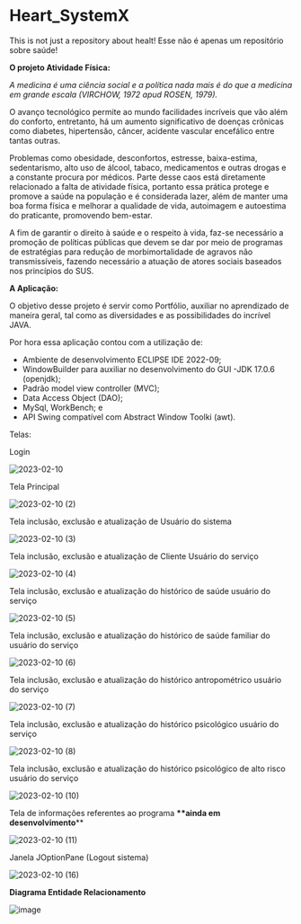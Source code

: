 # Heart_SystemX
This is not just a repository about healt!
Esse não é apenas um repositório sobre saúde!
<p><strong>O projeto Atividade F&iacute;sica:</strong></p>

<p><em>A medicina &eacute; uma ci&ecirc;ncia social e a pol&iacute;tica nada mais &eacute; do que a medicina em grande escala (VIRCHOW, 1972 apud ROSEN, 1979).</em></p>

<p>O avan&ccedil;o tecnol&oacute;gico permite ao mundo facilidades incr&iacute;veis que v&atilde;o al&eacute;m do conforto, entretanto, h&aacute; um aumento significativo de doen&ccedil;as cr&ocirc;nicas como diabetes, hipertens&atilde;o, c&acirc;ncer, acidente vascular encef&aacute;lico entre tantas outras.</p>

<p>Problemas como obesidade, desconfortos, estresse, baixa-estima, sedentarismo, alto uso de &aacute;lcool, tabaco, medicamentos e outras drogas e a constante procura por m&eacute;dicos. Parte desse caos est&aacute; diretamente relacionado a falta de atividade f&iacute;sica, portanto essa pr&aacute;tica protege e promove a sa&uacute;de na popula&ccedil;&atilde;o e &eacute; considerada lazer, al&eacute;m de manter uma boa forma f&iacute;sica e melhorar a qualidade de vida, autoimagem e autoestima do praticante, promovendo bem-estar.</p>

<p>A fim de garantir o direito &agrave; sa&uacute;de e o respeito &agrave; vida, faz-se necess&aacute;rio a promo&ccedil;&atilde;o de pol&iacute;ticas p&uacute;blicas que devem se dar por meio de programas de estrat&eacute;gias para redu&ccedil;&atilde;o de morbimortalidade de agravos n&atilde;o transmiss&iacute;veis, fazendo necess&aacute;rio a atua&ccedil;&atilde;o de atores sociais baseados nos princ&iacute;pios do SUS.</p>

<p><strong>A Aplica&ccedil;&atilde;o:</strong></p>

<p>O objetivo desse projeto &eacute; servir como Portf&oacute;lio, auxiliar no aprendizado de maneira geral, tal como as diversidades e as possibilidades do incr&iacute;vel JAVA.</p>

<p>Por hora essa aplica&ccedil;&atilde;o contou com a utiliza&ccedil;&atilde;o de:</p>

<ul>
	<li>Ambiente de desenvolvimento ECLIPSE IDE 2022-09;</li>
	<li>WindowBuilder para auxiliar no desenvolvimento do GUI -JDK 17.0.6 (openjdk);</li>
	<li>Padr&atilde;o model view controller (MVC);</li>
	<li>Data Access Object (DAO);</li>
	<li>MySql, WorkBench; e</li>
	<li>API Swing compat&iacute;vel com Abstract Window Toolki (awt).</li>
</ul>

<p>Telas:</p>

<p>Login</p>

![2023-02-10](https://user-images.githubusercontent.com/105138998/218111282-7082082c-d72e-45ce-890f-0a123d828457.png)

<p>Tela Principal</p>

![2023-02-10 (2)](https://user-images.githubusercontent.com/105138998/218111655-7e2eb0b1-aa5d-4879-aefe-fc95ba0cbc74.png)

<p>Tela inclus&atilde;o, exclus&atilde;o e atualiza&ccedil;&atilde;o de Usu&aacute;rio do sistema</p>

![2023-02-10 (3)](https://user-images.githubusercontent.com/105138998/218112055-ec3b867f-4ef7-431b-bcdf-a0d54e0bb155.png)

<p>Tela inclus&atilde;o, exclus&atilde;o e atualiza&ccedil;&atilde;o de Cliente Usu&aacute;rio do servi&ccedil;o</p>

![2023-02-10 (4)](https://user-images.githubusercontent.com/105138998/218112325-3f344a19-1416-4306-9fa2-dab2b3c8ea8d.png)

<p>Tela inclus&atilde;o, exclus&atilde;o e atualiza&ccedil;&atilde;o do hist&oacute;rico de sa&uacute;de usu&aacute;rio do servi&ccedil;o</p>

![2023-02-10 (5)](https://user-images.githubusercontent.com/105138998/218112777-3d740717-7763-47bb-af97-a280cf9da212.png)

<p>Tela inclus&atilde;o, exclus&atilde;o e atualiza&ccedil;&atilde;o do hist&oacute;rico de sa&uacute;de familiar do usu&aacute;rio do servi&ccedil;o</p>

![2023-02-10 (6)](https://user-images.githubusercontent.com/105138998/218114037-390bc2c0-ce8f-4883-b78c-1c4523056225.png)

<p>Tela inclus&atilde;o, exclus&atilde;o e atualiza&ccedil;&atilde;o do hist&oacute;rico antropom&eacute;trico usu&aacute;rio do servi&ccedil;o</p>

![2023-02-10 (7)](https://user-images.githubusercontent.com/105138998/218113209-a55ddc73-0584-48b8-84a1-a20d64d81aef.png)

<p>Tela inclus&atilde;o, exclus&atilde;o e atualiza&ccedil;&atilde;o do hist&oacute;rico psicol&oacute;gico usu&aacute;rio do servi&ccedil;o</p>

![2023-02-10 (8)](https://user-images.githubusercontent.com/105138998/218113508-57ce505d-8616-4444-afad-472f2f70fa10.png)

<p>Tela inclus&atilde;o, exclus&atilde;o e atualiza&ccedil;&atilde;o do hist&oacute;rico psicol&oacute;gico de alto risco usu&aacute;rio do servi&ccedil;o</p>

![2023-02-10 (10)](https://user-images.githubusercontent.com/105138998/218113744-917af7c5-988a-4079-a664-c63f6adfb732.png)

<p>Tela de informa&ccedil;&otilde;es referentes ao programa <strong>**ainda em desenvolvimento</strong>**</p>

![2023-02-10 (11)](https://user-images.githubusercontent.com/105138998/218114797-dbc585f1-d893-4787-a97f-37a849d7d342.png)

<p>Janela JOptionPane (Logout sistema)</p>

![2023-02-10 (16)](https://user-images.githubusercontent.com/105138998/218114378-8ffe3088-ef48-4a86-aa7a-f926390dd052.png)

<p><strong>Diagrama Entidade Relacionamento</p></strong>

![image](https://user-images.githubusercontent.com/105138998/218240376-1840f2cb-0541-407e-b812-c59ecf335163.png)


